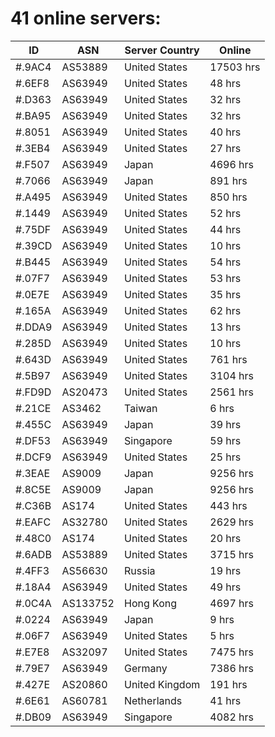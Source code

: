 # 41 online servers:

| ID | ASN | Server Country | Online |
| ------ | ------ | ------ | ------ |
| #.9AC4 | AS53889 | United States | 17503 hrs |
| #.6EF8 | AS63949 | United States | 48 hrs |
| #.D363 | AS63949 | United States | 32 hrs |
| #.BA95 | AS63949 | United States | 32 hrs |
| #.8051 | AS63949 | United States | 40 hrs |
| #.3EB4 | AS63949 | United States | 27 hrs |
| #.F507 | AS63949 | Japan | 4696 hrs |
| #.7066 | AS63949 | Japan | 891 hrs |
| #.A495 | AS63949 | United States | 850 hrs |
| #.1449 | AS63949 | United States | 52 hrs |
| #.75DF | AS63949 | United States | 44 hrs |
| #.39CD | AS63949 | United States | 10 hrs |
| #.B445 | AS63949 | United States | 54 hrs |
| #.07F7 | AS63949 | United States | 53 hrs |
| #.0E7E | AS63949 | United States | 35 hrs |
| #.165A | AS63949 | United States | 62 hrs |
| #.DDA9 | AS63949 | United States | 13 hrs |
| #.285D | AS63949 | United States | 10 hrs |
| #.643D | AS63949 | United States | 761 hrs |
| #.5B97 | AS63949 | United States | 3104 hrs |
| #.FD9D | AS20473 | United States | 2561 hrs |
| #.21CE | AS3462 | Taiwan | 6 hrs |
| #.455C | AS63949 | Japan | 39 hrs |
| #.DF53 | AS63949 | Singapore | 59 hrs |
| #.DCF9 | AS63949 | United States | 25 hrs |
| #.3EAE | AS9009 | Japan | 9256 hrs |
| #.8C5E | AS9009 | Japan | 9256 hrs |
| #.C36B | AS174 | United States | 443 hrs |
| #.EAFC | AS32780 | United States | 2629 hrs |
| #.48C0 | AS174 | United States | 20 hrs |
| #.6ADB | AS53889 | United States | 3715 hrs |
| #.4FF3 | AS56630 | Russia | 19 hrs |
| #.18A4 | AS63949 | United States | 49 hrs |
| #.0C4A | AS133752 | Hong Kong | 4697 hrs |
| #.0224 | AS63949 | Japan | 9 hrs |
| #.06F7 | AS63949 | United States | 5 hrs |
| #.E7E8 | AS32097 | United States | 7475 hrs |
| #.79E7 | AS63949 | Germany | 7386 hrs |
| #.427E | AS20860 | United Kingdom | 191 hrs |
| #.6E61 | AS60781 | Netherlands | 41 hrs |
| #.DB09 | AS63949 | Singapore | 4082 hrs |

